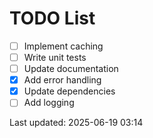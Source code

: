# TODO List

- [ ] Implement caching
- [ ] Write unit tests
- [ ] Update documentation
- [x] Add error handling
- [x] Update dependencies
- [ ] Add logging

Last updated: 2025-06-19 03:14
